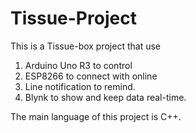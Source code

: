 # Tissue-Project

This is a Tissue-box project that use 
1. Arduino Uno R3 to control
2. ESP8266 to connect with online
3. Line notification to remind.
4. Blynk to show and keep data real-time.

The main language of this project is C++.
